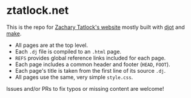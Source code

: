# ztatlock.net

This is the repo for
  [Zachary Tatlock's website](https://ztatlock.net)
  mostly built with
  [djot](https://djot.net/) and
  [make](https://www.gnu.org/software/make/).

- All pages are at the top level.
- Each `.dj` file is compiled to an `.html` page.
- `REFS` provides global reference links included for each page.
- Each page includes a common header and footer (`HEAD`, `FOOT`).
- Each page's title is taken from the first line of its source `.dj`.
- All pages use the same, very simple `style.css`.

Issues and/or PRs to fix typos or missing content are welcome!
